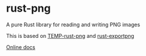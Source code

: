 rust-png
========

A pure Rust library for reading and writing PNG images

This is based on [TEMP-rust-png](https://github.com/cmr/TEMP-rust-png) and [rust-exportpng](https://github.com/bvssvni/rust-exportpng)

[Online docs](http://pistondevelopers.github.io/docs/rust-png/png/)
